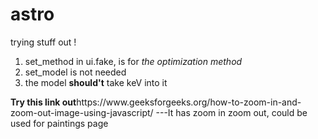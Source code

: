 # astro
trying stuff out !

<ol>
  <li>
    set_method in ui.fake, is for <i>the optimization method</i>
  </li>
  <li>
    set_model is not needed
  </li>
  <li>
    the model <b>should't</b> take keV into it
  </li>
</ol>
<b>Try this link out</b><a>https://www.geeksforgeeks.org/how-to-zoom-in-and-zoom-out-image-using-javascript/</a>
---It has zoom in zoom out, could be used for paintings page
